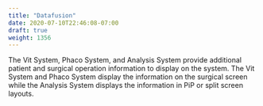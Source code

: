 ```yaml
---
title: "Datafusion"
date: 2020-07-10T22:46:08-07:00
draft: true
weight: 1356
---
```


The Vit System, Phaco System, and Analysis System provide additional patient and surgical operation information to display on the system. The Vit System and Phaco System display the information on the surgical screen while the Analysis System displays the information in PiP or split screen layouts.
